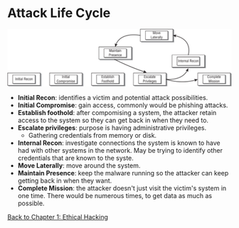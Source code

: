# Attack Life Cycle

![](./attack-lifecycle-chart.png)

- **Initial Recon**: identifies a victim and potential attack possibilities.
- **Initial Compromise**: gain access, commonly would be phishing attacks.
- **Establish foothold**: after compomising a system, the attacker retain access to the system so they can get back in when they need to.
- **Escalate privileges**: purpose is having administrative privileges.
	- Gathering credentials from memory or disk.
- **Internal Recon**: investigate connections the system is known to have had with other systems in the network. May be trying to identify other credentials that are known to the syste.
- **Move Laterally**: move around the system.
- **Maintain Presence**: keep the malware running so the attacker can keep getting back in when they want.
- **Complete Mission**: the attacker doesn't just visit the victim's system in one time. There would be numerous times, to get data as much as possible.

[Back to Chapter 1: Ethical Hacking](../ceh.md#chapter%201%20ethical%20hacking)